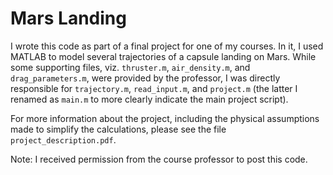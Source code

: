 # Mars Landing
I wrote this code as part of a final project for one of my courses. In it, I used MATLAB to model several trajectories of a capsule landing on Mars. While some supporting files, viz. `thruster.m`, `air_density.m`, and `drag_parameters.m`, were provided by the professor, I was directly responsible for `trajectory.m`, `read_input.m`, and `project.m` (the latter I renamed as `main.m` to more clearly indicate the main project script).

For more information about the project, including the physical assumptions made to simplify the calculations, please see the file `project_description.pdf`.

Note: I received permission from the course professor to post this code.

